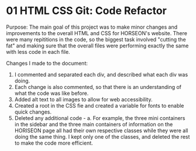 # 01 HTML CSS Git: Code Refactor

Purpose: 
The main goal of this project was to make minor changes and improvements to the overall HTML and CSS for HORSEON's website. There were many
repititions in the code, so the biggest task involved "cutting the fat" and making sure that the overall files were performing exactly the 
same with less code in each file. 

Changes I made to the document: 
1. I commented and separated each div, and described what each div was doing.
2. Each change is also commented, so that there is an understanding of what the code was like before.
3. Added alt text to all images to allow for web accessibility.
4. Created a root in the CSS fie and created a variable for fonts to enable quick changes. 
5. Deleted any additional code - 
    a. For example, the three mini containers in the sidebar and the three main containers of information on the HORISEON page all had 
    their own respective classes while they were all doing the same thing. I kept only one of the classes, and deleted the rest to make
    the code more efficient. 
